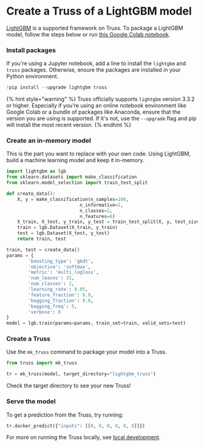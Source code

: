 # Create a Truss of a LightGBM model

[LightGBM](https://lightgbm.readthedocs.io/en/latest) is a supported framework on Truss. To package a LightGBM model, follow the steps below or run [this Google Colab notebook](https://colab.research.google.com/github/basetenlabs/truss/blob/main/docs/notebooks/lightgbm_example.ipynb).

### Install packages

If you're using a Jupyter notebook, add a line to install the `lightgbm` and `truss` packages. Otherwise, ensure the packages are installed in your Python environment.

```python
!pip install --upgrade lightgbm truss
```

{% hint style="warning" %}
Truss officially supports `lightgbm` version 3.3.2 or higher. Especially if you're using an online notebook environment like Google Colab or a bundle of packages like Anaconda, ensure that the version you are using is supported. If it's not, use the `--upgrade` flag and pip will install the most recent version.
{% endhint %}

### Create an in-memory model

This is the part you want to replace with your own code. Using LightGBM, build a machine learning model and keep it in-memory.

```python
import lightgbm as lgb
from sklearn.datasets import make_classification
from sklearn.model_selection import train_test_split

def create_data():
    X, y = make_classification(n_samples=100,
                           n_informative=2,
                           n_classes=2,
                           n_features=6)
    X_train, X_test, y_train, y_test = train_test_split(X, y, test_size=0.25)
    train = lgb.Dataset(X_train, y_train)
    test = lgb.Dataset(X_test, y_test)
    return train, test

train, test = create_data()
params = {
        'boosting_type': 'gbdt',
        'objective': 'softmax',
        'metric': 'multi_logloss',
        'num_leaves': 31,
        'num_classes': 2,
        'learning_rate': 0.05,
        'feature_fraction': 0.9,
        'bagging_fraction': 0.8,
        'bagging_freq': 5,
        'verbose': 0
}
model = lgb.train(params=params, train_set=train, valid_sets=test)
```

### Create a Truss

Use the `mk_truss` command to package your model into a Truss.

```python
from truss import mk_truss

tr = mk_truss(model, target_directory="lightgbm_truss")
```

Check the target directory to see your new Truss!

### Serve the model

To get a prediction from the Truss, try running:

```python
tr.docker_predict({"inputs": [[0, 0, 0, 0, 0, 0]]})
```

For more on running the Truss locally, see [local development](../develop/localhost.md).
